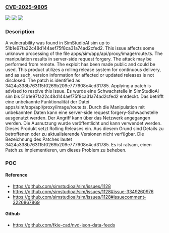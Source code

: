 ### [CVE-2025-9805](https://cve.mitre.org/cgi-bin/cvename.cgi?name=CVE-2025-9805)
![](https://img.shields.io/static/v1?label=Product&message=sim&color=blue)
![](https://img.shields.io/static/v1?label=Version&message=51b1e97fa22c48d144aef75f8ca31a74ad2cfed2%20&color=brightgreen)
![](https://img.shields.io/static/v1?label=Vulnerability&message=Server-Side%20Request%20Forgery&color=brightgreen)

### Description

A vulnerability was found in SimStudioAI sim up to 51b1e97fa22c48d144aef75f8ca31a74ad2cfed2. This issue affects some unknown processing of the file apps/sim/app/api/proxy/image/route.ts. The manipulation results in server-side request forgery. The attack may be performed from remote. The exploit has been made public and could be used. This product utilizes a rolling release system for continuous delivery, and as such, version information for affected or updated releases is not disclosed. The patch is identified as 3424a338b763115f0269b209e777608e4cd31785. Applying a patch is advised to resolve this issue.
Es wurde eine Schwachstelle in SimStudioAI sim bis 51b1e97fa22c48d144aef75f8ca31a74ad2cfed2 entdeckt. Das betrifft eine unbekannte Funktionalität der Datei apps/sim/app/api/proxy/image/route.ts. Durch die Manipulation mit unbekannten Daten kann eine server-side request forgery-Schwachstelle ausgenutzt werden. Der Angriff kann über das Netzwerk angegangen werden. Die Ausnutzung wurde veröffentlicht und kann verwendet werden. Dieses Produkt setzt Rolling Releases ein. Aus diesem Grund sind Details zu betroffenen oder zu aktualisierende Versionen nicht verfügbar. Die Bezeichnung des Patches lautet 3424a338b763115f0269b209e777608e4cd31785. Es ist ratsam, einen Patch zu implementieren, um dieses Problem zu beheben.

### POC

#### Reference
- https://github.com/simstudioai/sim/issues/1128
- https://github.com/simstudioai/sim/issues/1128#issue-3349260976
- https://github.com/simstudioai/sim/issues/1128#issuecomment-3226867869

#### Github
- https://github.com/fkie-cad/nvd-json-data-feeds

